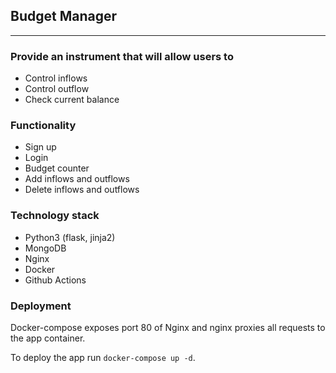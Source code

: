 ## Budget Manager
---
### Provide an instrument that will allow users to  

* Control inflows
* Control outflow
* Check current balance

### Functionality  

* Sign up 
* Login
* Budget counter
* Add inflows and outflows
* Delete inflows and outflows


### Technology stack  

* Python3 (flask, jinja2)
* MongoDB
* Nginx
* Docker
* Github Actions

### Deployment  

Docker-compose exposes port 80 of Nginx and nginx proxies all requests to the app container.

To deploy the app run `docker-compose up -d`.
